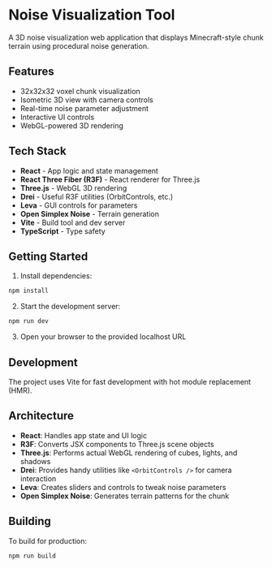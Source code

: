 # Noise Visualization Tool

A 3D noise visualization web application that displays Minecraft-style chunk terrain using procedural noise generation.

## Features

- 32x32x32 voxel chunk visualization
- Isometric 3D view with camera controls
- Real-time noise parameter adjustment
- Interactive UI controls
- WebGL-powered 3D rendering

## Tech Stack

- **React** - App logic and state management
- **React Three Fiber (R3F)** - React renderer for Three.js
- **Three.js** - WebGL 3D rendering
- **Drei** - Useful R3F utilities (OrbitControls, etc.)
- **Leva** - GUI controls for parameters
- **Open Simplex Noise** - Terrain generation
- **Vite** - Build tool and dev server
- **TypeScript** - Type safety

## Getting Started

1. Install dependencies:
```bash
npm install
```

2. Start the development server:
```bash
npm run dev
```

3. Open your browser to the provided localhost URL

## Development

The project uses Vite for fast development with hot module replacement (HMR).

## Architecture

- **React**: Handles app state and UI logic
- **R3F**: Converts JSX components to Three.js scene objects
- **Three.js**: Performs actual WebGL rendering of cubes, lights, and shadows
- **Drei**: Provides handy utilities like `<OrbitControls />` for camera interaction
- **Leva**: Creates sliders and controls to tweak noise parameters
- **Open Simplex Noise**: Generates terrain patterns for the chunk

## Building

To build for production:
```bash
npm run build
```
